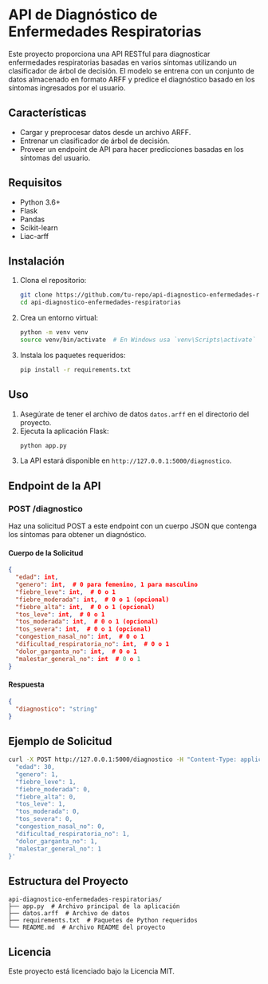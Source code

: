 # API de Diagnóstico de Enfermedades Respiratorias

Este proyecto proporciona una API RESTful para diagnosticar enfermedades respiratorias basadas en varios síntomas utilizando un clasificador de árbol de decisión. El modelo se entrena con un conjunto de datos almacenado en formato ARFF y predice el diagnóstico basado en los síntomas ingresados por el usuario.

## Características
- Cargar y preprocesar datos desde un archivo ARFF.
- Entrenar un clasificador de árbol de decisión.
- Proveer un endpoint de API para hacer predicciones basadas en los síntomas del usuario.

## Requisitos
- Python 3.6+
- Flask
- Pandas
- Scikit-learn
- Liac-arff

## Instalación
1. Clona el repositorio:
   ```sh
   git clone https://github.com/tu-repo/api-diagnostico-enfermedades-respiratorias.git
   cd api-diagnostico-enfermedades-respiratorias
   ```
2. Crea un entorno virtual:
   ```sh
   python -m venv venv
   source venv/bin/activate  # En Windows usa `venv\Scripts\activate`
   ```
3. Instala los paquetes requeridos:
   ```sh
   pip install -r requirements.txt
   ```

## Uso
1. Asegúrate de tener el archivo de datos `datos.arff` en el directorio del proyecto.
2. Ejecuta la aplicación Flask:
   ```sh
   python app.py
   ```
3. La API estará disponible en `http://127.0.0.1:5000/diagnostico`.

## Endpoint de la API

### POST /diagnostico
Haz una solicitud POST a este endpoint con un cuerpo JSON que contenga los síntomas para obtener un diagnóstico.

#### Cuerpo de la Solicitud
```json
{
  "edad": int,
  "genero": int,  # 0 para femenino, 1 para masculino
  "fiebre_leve": int,  # 0 o 1
  "fiebre_moderada": int,  # 0 o 1 (opcional)
  "fiebre_alta": int,  # 0 o 1 (opcional)
  "tos_leve": int,  # 0 o 1
  "tos_moderada": int,  # 0 o 1 (opcional)
  "tos_severa": int,  # 0 o 1 (opcional)
  "congestion_nasal_no": int,  # 0 o 1
  "dificultad_respiratoria_no": int,  # 0 o 1
  "dolor_garganta_no": int,  # 0 o 1
  "malestar_general_no": int  # 0 o 1
}
```

#### Respuesta
```json
{
  "diagnostico": "string"
}
```

## Ejemplo de Solicitud
```sh
curl -X POST http://127.0.0.1:5000/diagnostico -H "Content-Type: application/json" -d '{
  "edad": 30,
  "genero": 1,
  "fiebre_leve": 1,
  "fiebre_moderada": 0,
  "fiebre_alta": 0,
  "tos_leve": 1,
  "tos_moderada": 0,
  "tos_severa": 0,
  "congestion_nasal_no": 0,
  "dificultad_respiratoria_no": 1,
  "dolor_garganta_no": 1,
  "malestar_general_no": 1
}'
```

## Estructura del Proyecto
```
api-diagnostico-enfermedades-respiratorias/
├── app.py  # Archivo principal de la aplicación
├── datos.arff  # Archivo de datos
├── requirements.txt  # Paquetes de Python requeridos
└── README.md  # Archivo README del proyecto
```

## Licencia
Este proyecto está licenciado bajo la Licencia MIT.
